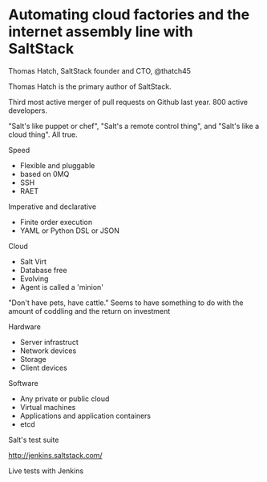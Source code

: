 # Automating cloud factories and the internet assembly line with SaltStack

Thomas Hatch, SaltStack founder and CTO, @thatch45

Thomas Hatch is the primary author of SaltStack.

Third most active merger of pull requests on Github last year. 800 active developers.

"Salt's like puppet or chef", "Salt's a remote control thing", and "Salt's like a cloud thing". All true.

Speed

* Flexible and pluggable
* based on 0MQ
* SSH
* RAET

Imperative and declarative

* Finite order execution
* YAML or Python DSL or JSON

Cloud

* Salt Virt
* Database free
* Evolving
* Agent is called a 'minion'

"Don't have pets, have cattle." Seems to have something to do with the amount of coddling and the return on investment

Hardware

* Server infrastruct
* Network devices
* Storage
* Client devices

Software

* Any private or public cloud
* Virtual machines
* Applications and application containers
* etcd

Salt's test suite

http://jenkins.saltstack.com/

Live tests with Jenkins

